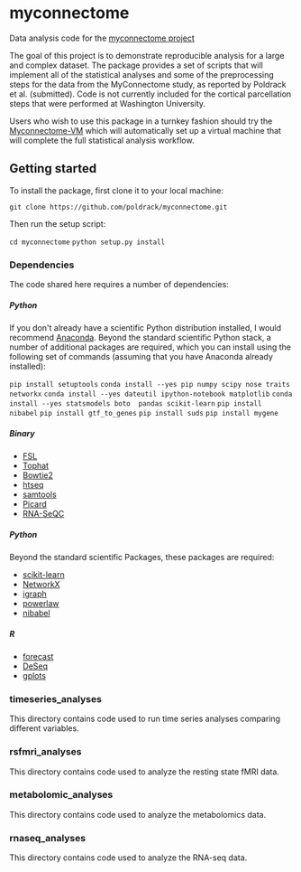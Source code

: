 # myconnectome

Data analysis code for the [myconnectome project](http://www.myconnectome.org/)

The goal of this project is to demonstrate reproducible analysis for a large and complex dataset.  The package provides a set of scripts that will implement all of the statistical analyses and some of the preprocessing steps for the data from the MyConnectome study, as reported by Poldrack et al. (submitted).  Code is not currently included for the cortical parcellation steps that were performed at Washington University.

Users who wish to use this package in a turnkey fashion should try the [Myconnectome-VM](https://github.com/poldrack/myconnectome-vm) which will automatically set up a virtual machine that will complete the full statistical analysis workflow.

## Getting started

To install the package, first clone it to your local machine:

`git clone https://github.com/poldrack/myconnectome.git`

Then run the setup script:

`cd myconnectome`
`python setup.py install`

### Dependencies

The code shared here requires a number of dependencies:

##### Python 

If you don't already have a scientific Python distribution installed, I would recommend [Anaconda](http://continuum.io/downloads).  Beyond the standard scientific Python stack, a number of additional packages are required, which you can install using the following set of commands (assuming that you have Anaconda already installed):

`pip install setuptools`
`conda install --yes pip numpy scipy nose traits networkx`
`conda install --yes dateutil ipython-notebook matplotlib`
`conda install --yes statsmodels boto  pandas scikit-learn`
`pip install nibabel`
`pip install gtf_to_genes`
`pip install suds`
`pip install mygene`



##### Binary

* [FSL](http://fsl.fmrib.ox.ac.uk/fsl/fslwiki/)
* [Tophat](http://ccb.jhu.edu/software/tophat/index.shtml)
* [Bowtie2](http://bowtie-bio.sourceforge.net/bowtie2/index.shtml)
* [htseq](http://www-huber.embl.de/users/anders/HTSeq/doc/overview.html)
* [samtools](http://samtools.sourceforge.net/)
* [Picard](http://picard.sourceforge.net/)
* [RNA-SeQC](http://www.broadinstitute.org/cancer/cga/rna-seqc)

##### Python 

Beyond the standard scientific Packages, these packages are required:

* [scikit-learn](http://scikit-learn.org/stable/)
* [NetworkX](https://networkx.github.io/)
* [igraph](http://igraph.org/python/)
* [powerlaw](http://pythonhosted.org//powerlaw/)
* [nibabel](http://nipy.org/nibabel/)

##### R

* [forecast](http://cran.r-project.org/web/packages/forecast/index.html)
* [DeSeq](http://bioconductor.org/packages/release/bioc/html/DESeq.html)
* [gplots](http://cran.r-project.org/web/packages/gdata/index.html)

### timeseries_analyses

This directory contains code used to run time series analyses comparing different variables.


### rsfmri_analyses 

This directory contains code used to analyze the resting state fMRI data.


### metabolomic_analyses 

This directory contains code used to analyze the metabolomics data.

### rnaseq_analyses 

This directory contains code used to analyze the RNA-seq data.

